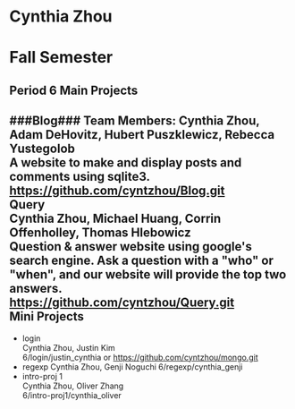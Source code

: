 Cynthia Zhou
=====
Fall Semester
=====
Period 6
Main Projects
-----
###Blog### 
__Team Members:__ Cynthia Zhou, Adam DeHovitz, Hubert Puszklewicz, Rebecca Yustegolob  
A website to make and display posts and comments using sqlite3.  
https://github.com/cyntzhou/Blog.git  
__Query__  
Cynthia Zhou, Michael Huang, Corrin Offenholley, Thomas Hlebowicz  
Question & answer website using google's search engine. Ask a question with a "who" or "when", and our website will provide the top two answers.  
https://github.com/cyntzhou/Query.git  
Mini Projects
-----
* login  
Cynthia Zhou, Justin Kim  
6/login/justin_cynthia or https://github.com/cyntzhou/mongo.git  
* regexp
Cynthia Zhou, Genji Noguchi
6/regexp/cynthia_genji
* intro-proj 1  
Cynthia Zhou, Oliver Zhang  
6/intro-proj1/cynthia_oliver  
